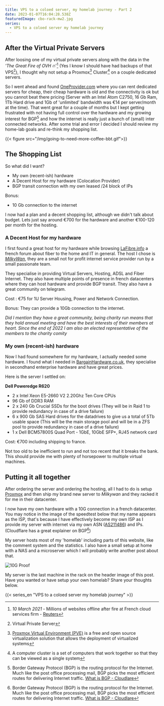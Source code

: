 ```yaml
---
title: VPS to a coloed server, my homelab journey - Part 2
date: 2023-01-07T16:04:28.538Z
featuredImage: cbo-rack-mw2.jpg
series:
  - VPS to a coloed server my homelab journey
---
```


## After the Virtual Private Servers

After loosing one of my virtual private servers along with the data in the _'The Great Fire of OVH_ :fire:'[^ovhfire] (Yes I know I should have had backups of that VPS[^vps]), I thought why not setup a Proxmox[^pve] Cluster[^cluster] on a couple dedicated servers. 

So I went ahead and found [OneProvider.com](https://oneprovider.com) where you can rent dedicated servers for cheap, their cheap hardware is old and the connectivity is ok but you cannot beat there pricing (Server with an Intel Atom C2750, 16 Gb Ram, 1Tb Hard drive and 1Gb of 'unlimited' bandwidth was €14 per server/month at the time). That went great for a couple of months but I kept getting frustrated with not having full control over the hardware and my growing interest for BGP[^bgp] and how the internet is really just a bunch of (small) inter connected networks. After some trial and error I decided I should review my home-lab goals and re-think my shopping list.

{{< figure src="/img/going-to-need-more-coffee-bbt.gif">}}

## The Shopping List

So what did I want?
- My own (recent-ish) hardware
- A Decent Host for my hardware (Colocation Provider)
- BGP transit connection with my own leased /24 block of IPs
  
Bonus:
- 10 Gb connection to the internet

I now had a plan and a decent shopping list, although we didn't talk about budget. Lets just say around €700 for the hardware and another €100-120 per month for the hosting.

### A Decent Host for my hardware

I first found a great host for my hardware while browsing [LaFibre.info](https://lafibre.info/) a french forum about fiber to the home and IT in general. The host I chose is [*MilkyWan*](https://milkywan.fr), they are a small not for profit internet service provider run by a small passionate team. 

They specialise in providing Virtual Servers, Hosting, ADSL and Fiber Internet. They also have multiple points of presence in french datacenters where they can host hardware and provide BGP transit. They also have a great community on telegram.

Cost : €75 for 1U Server Housing, Power and Network Connection.

Bonus: They can provide a 10Gb connection to the internet.

_Did I mention they have a great community, being charity run means that they hold annual meeting and have the best interests of their members at heart. Since the end of 2022 I am also an elected representative of the members to the charity comity_

### My own (recent-ish) hardware

Now I had found somewhere for my hardware, I actually needed some hardware. I found what I needed in [BargainHardware.co.uk](https://www.bargainhardware.co.uk/), they specialise in secondhand enterprise hardware and have great prices.

Here is the server I settled on:

**Dell Poweredge R620**
- 2 x Intel Xeon E5-2660 V2 2.20Ghz Ten Core CPUs
- 96 Gb of DDR3 RAM
- 2 x 240 Gb Crucial SSDs for the boot drives (They will be in Raid 1 to provide redundancy in case of a drive failure)
- 6 x 900 Gb SAS Hard drives for the datadrives to give us a total of 5Tb usable space (This will be the main storage pool and will be in a ZFS pool to provide redundancy in case of a drive failure)
- 1 x Dell BCM57800S Quad Port - 1GbE, 10GbE SFP+, RJ45 network card

Cost: €700 including shipping to france.

Not too old to be inefficient to run and not too recent that it breaks the bank. This should provide me with plenty of horsepower to multiple virtual machines.

## Putting it all together

After ordering the server and ordering the hosting, all I had to do is setup [Proxmox](https://www.proxmox.com)  and then ship my brand new server to *Milkywan* and they racked it for me in their datacenter. 

I now have my own hardware with a 10G connection in a french datacenter. You may notice in the image of the speedtest below that my name appears as the ISP, that's because I have effectively become my own ISP as I provide my server with internet via my own ASN ([AS211486](https://bgp.he.net/AS211486)) and IPs. (Cloudflare has a great explainer on BGP[^bgp])

My server hosts most of my 'homelab' including parts of this website, like the comment system and the statistics. I also have a small setup at home with a NAS and a microserver which I will probably write another post about that.

![10G Proof](https://www.speedtest.net/result/c/bca2e66f-818f-413c-9ac0-01f538aaf561.png "Almost 10G but that's another story")

My server is the last machine in the rack on the header image of this post. Have you wanted or have setup your own homelab? Share your thoughts below.

{{< series_en "VPS to a coloed server my homelab journey" >}}

[^ovhfire]: *10 March 2021* - Millions of websites offline after fire at French cloud services firm - [Reuters](https://www.reuters.com/article/us-france-ovh-fire-idUSKBN2B20NU)
[^vps]: Virtual Private Server
[^pve]: [Proxmox Virtual Environment (PVE)](https://www.proxmox.com) is a free and open source virtualization solution that allows the deployment of virtualized systems
[^cluster]: A computer cluster is a set of computers that work together so that they can be viewed as a single system
[^bgp]: Border Gateway Protocol (BGP) is the routing protocol for the Internet. Much like the post office processing mail, BGP picks the most efficient routes for delivering Internet traffic. [What is BGP - Cloudlare](https://www.cloudflare.com/learning/security/glossary/what-is-bgp/)
